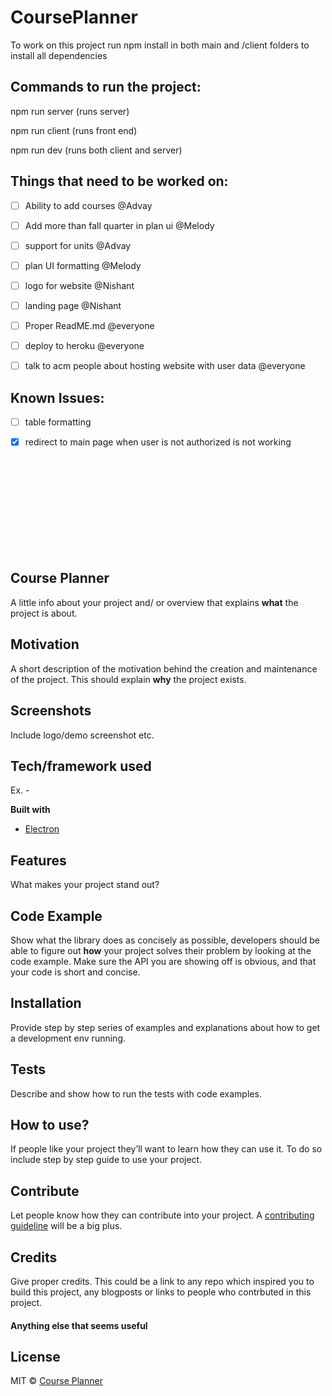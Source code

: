 # CoursePlanner

To work on this project run npm install in both main and /client folders to install all dependencies

## Commands to run the project:

npm run server (runs server)

npm run client (runs front end)

npm run dev (runs both client and server)

## Things that need to be worked on:

- [ ] Ability to add courses @Advay

- [ ] Add more than fall quarter in plan ui @Melody

- [ ] support for units @Advay

- [ ] plan UI formatting @Melody

- [ ] logo for website @Nishant

- [ ] landing page @Nishant

- [ ] Proper ReadME.md @everyone

- [ ] deploy to heroku @everyone

- [ ] talk to acm people about hosting website with user data @everyone

## Known Issues:

- [ ] table formatting

- [x] redirect to main page when user is not authorized is not working

<br>
<br>
<br>
<br>
<br>
<br>
<br>
<br>
<br>


## Course Planner
A little info about your project and/ or overview that explains **what** the project is about.

## Motivation
A short description of the motivation behind the creation and maintenance of the project. This should explain **why** the project exists.

## Screenshots
Include logo/demo screenshot etc.

## Tech/framework used
Ex. -

<b>Built with</b>
- [Electron](https://electron.atom.io)

## Features
What makes your project stand out?

## Code Example
Show what the library does as concisely as possible, developers should be able to figure out **how** your project solves their problem by looking at the code example. Make sure the API you are showing off is obvious, and that your code is short and concise.

## Installation
Provide step by step series of examples and explanations about how to get a development env running.

## Tests
Describe and show how to run the tests with code examples.

## How to use?
If people like your project they’ll want to learn how they can use it. To do so include step by step guide to use your project.

## Contribute

Let people know how they can contribute into your project. A [contributing guideline](https://github.com/zulip/zulip-electron/blob/master/CONTRIBUTING.md) will be a big plus.

## Credits
Give proper credits. This could be a link to any repo which inspired you to build this project, any blogposts or links to people who contrbuted in this project. 

#### Anything else that seems useful

## License

MIT © [Course Planner](github.com/Course-Planner-UCSD)
